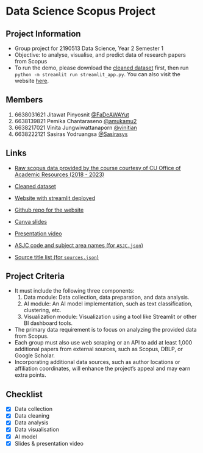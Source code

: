 # Data Science Scopus Project

## Project Information
- Group project for 2190513 Data Science, Year 2 Semester 1
- Objective: to analyse, visualise, and predict data of research papers from Scopus
- To run the demo, please download the [cleaned dataset](https://drive.google.com/drive/folders/1zEumhkVybecdpP9SETxyF5gMEYWHQbdJ?usp=sharing) first, then run `python -m streamlit run streamlit_app.py`. You can also visit the website [here](https://papers-please-proj.streamlit.app/).

<!-- github button from https://buttons.github.io/ -->

## Members
1. 6638031621 Jitawat Pinyosnit [@FaDeAWAYut](https://github.com/FaDeAWAYut)
2. 6638139821 Pemika Chantaraseno [@amukamu2](https://github.com/amukamu2)
3. 6638217021 Vinita Jungwiwattanaporn [@vinitian](https://github.com/vinitian/data-sci-scopus-proj)
4. 6638222121 Sasiras Yodruangsa [@Sasirasys](https://github.com/Sasirasys)

## Links
- [Raw scopus data provided by the course courtesy of CU Office of Academic Resources (2018 - 2023)](https://drive.google.com/file/d/107WikNVtve-QY7I7-pMsdFFHpAnNFxmO/view?usp=sharing)
- [Cleaned dataset](https://drive.google.com/drive/folders/1zEumhkVybecdpP9SETxyF5gMEYWHQbdJ?usp=sharing)
- [Website with streamlit deployed](https://papers-please-proj.streamlit.app/)
- [Github repo for the website](https://github.com/vinitian/data-sci-scopus-proj-deploy/)
- [Canva slides](https://www.canva.com/design/DAGYxJrBT20/QMKzpyGfFteFY3Z1_OxiDQ/edit?utm_content=DAGYxJrBT20&utm_campaign=designshare&utm_medium=link2&utm_source=sharebutton)
- [Presentation video](https://www.youtube.com/watch?v=-UBhfoKy7so)

- [ASJC code and subject area names (for `ASJC.json`)](https://service.elsevier.com/app/answers/detail/a_id/15181/supporthub/scopus/)
- [Source title list (for `sources.json`)](https://www.elsevier.com/products/scopus/content#4-titles-on-scopus)

## Project Criteria
- It must include the following three components:
  1. Data module: Data collection, data preparation, and data analysis.
  2. AI module:  An AI model implementation, such as text classification, clustering, etc.
  3. Visualization module: Visualization using a tool like Streamlit or other BI dashboard tools.
- The primary data requirement is to focus on analyzing the provided data from Scopus.
- Each group must also use web scraping or an API to add at least 1,000 additional papers from external sources, such as Scopus, DBLP, or Google Scholar. 
- Incorporating additional data sources, such as author locations or affiliation coordinates, will enhance the project’s appeal and may earn extra points.

## Checklist
- [x] Data collection
- [x] Data cleaning
- [x] Data analysis
- [x] Data visualisation
- [x] AI model
- [x] Slides & presentation video